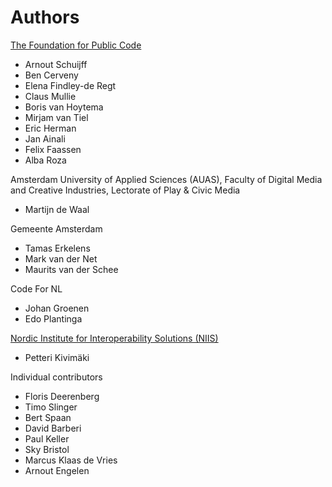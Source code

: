 # Authors

[The Foundation for Public Code](https://publiccode.net)

* Arnout Schuijff
* Ben Cerveny
* Elena Findley-de Regt
* Claus Mullie
* Boris van Hoytema
* Mirjam van Tiel
* Eric Herman
* Jan Ainali
* Felix Faassen
* Alba Roza

Amsterdam University of Applied Sciences (AUAS), Faculty of Digital Media and Creative Industries, Lectorate of Play & Civic Media

* Martijn de Waal

Gemeente Amsterdam

* Tamas Erkelens
* Mark van der Net
* Maurits van der Schee

Code For NL

* Johan Groenen
* Edo Plantinga

[Nordic Institute for Interoperability Solutions (NIIS)](https://niis.org)

* Petteri Kivimäki

Individual contributors

* Floris Deerenberg
* Timo Slinger
* Bert Spaan
* David Barberi
* Paul Keller
* Sky Bristol
* Marcus Klaas de Vries
* Arnout Engelen

